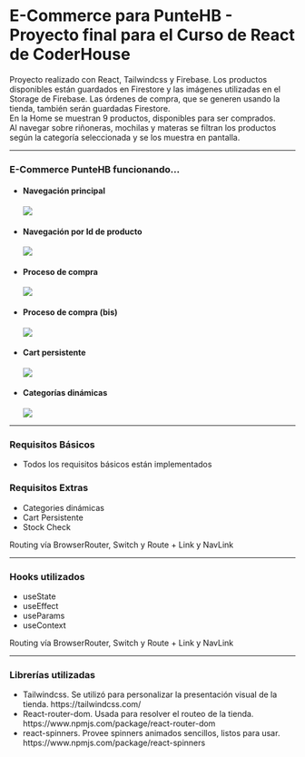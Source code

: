 <h1> E-Commerce para PunteHB - Proyecto final para el Curso de React de CoderHouse</h1>

<p>
Proyecto realizado con React, Tailwindcss y Firebase. 
Los productos disponibles están guardados en Firestore y las imágenes utilizadas en el Storage de Firebase. Las órdenes de compra, que se 
generen usando la tienda, también serán guardadas Firestore.
<br>
En la Home se muestran 9 productos, disponibles para ser comprados. 
<br>
Al navegar sobre riñoneras, mochilas y materas se filtran los productos según la categoría seleccionada y se los muestra en pantalla.
</p>
<hr>
<h3> E-Commerce PunteHB funcionando... </h3>
<ul>
    <li> <h4> Navegación principal </h4><img src="flow-ec-punteHB/flow-inicial.gif" ></li>
</ul>
<ul>
    <li> <h4> Navegación por Id de producto </h4><img src="flow-ec-punteHB/flow-itemsid.gif" ></li>
</ul>
<ul>
    <li> <h4> Proceso de compra </h4><img src="flow-ec-punteHB/flow-compra1.gif" ></li>
</ul>
<ul>
    <li> <h4> Proceso de compra (bis) </h4><img src="flow-ec-punteHB/flow-compra2.gif" ></li>
</ul>
<ul>
    <li> <h4> Cart persistente </h4><img src="flow-ec-punteHB/flow-cartpersistente.gif" ></li>
</ul>
<ul>
    <li> <h4> Categorías dinámicas </h4><img src="flow-ec-punteHB/flow-categories.gif" ></li>
</ul>
<hr>
<h3> Requisitos Básicos </h3>
<ul>
    <li> Todos los requisitos básicos están implementados</li>
</ul>
<h3> Requisitos Extras </h3>
    <ul>
        <li>Categories dinámicas</li>
        <li>Cart Persistente</li>
        <li>Stock Check</li>
    </ul>  
Routing vía BrowserRouter, Switch y Route + Link y NavLink
<hr>
<h3>Hooks utilizados </h3>
    <ul>
        <li>useState</li>
        <li>useEffect</li>
        <li>useParams</li>
        <li>useContext</li>
    </ul>  
Routing vía BrowserRouter, Switch y Route + Link y NavLink
<hr>
<h3>Librerías utilizadas </h3>
<ul>
    <li>Tailwindcss. Se utilizó para personalizar la presentación visual de la tienda. https://tailwindcss.com/ </li>
    <li>React-router-dom. Usada para resolver el routeo de la tienda. https://www.npmjs.com/package/react-router-dom</li>
    <li>react-spinners. Provee spinners animados sencillos, listos para usar. https://www.npmjs.com/package/react-spinners</li>
</ul>
